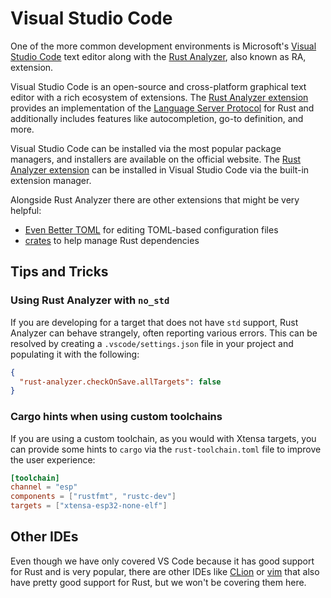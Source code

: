 # Visual Studio Code

One of the more common development environments is Microsoft's [Visual Studio Code][vscode] text editor along with the [Rust Analyzer][rust-analyzer], also known as RA, extension.

Visual Studio Code is an open-source and cross-platform graphical text editor with a rich ecosystem of extensions. The [Rust Analyzer extension][rust-analyzer-extension] provides an implementation of the [Language Server Protocol][language-server-protocol] for Rust and additionally includes features like autocompletion, go-to definition, and more.

Visual Studio Code can be installed via the most popular package managers, and installers are available on the official website. The [Rust Analyzer extension][rust-analyzer-extension] can be installed in Visual Studio Code via the built-in extension manager.

Alongside Rust Analyzer there are other extensions that might be very helpful:

- [Even Better TOML][even-better-toml] for editing TOML-based configuration files
- [crates][crates] to help manage Rust dependencies

[vscode]: https://code.visualstudio.com/
[rust-analyzer]: https://rust-analyzer.github.io/
[rust-analyzer-extension]: https://marketplace.visualstudio.com/items?itemName=rust-lang.rust-analyzer
[language-server-protocol]: https://microsoft.github.io/language-server-protocol/
[even-better-toml]: https://marketplace.visualstudio.com/items?itemName=tamasfe.even-better-toml
[crates]: https://marketplace.visualstudio.com/items?itemName=serayuzgur.crates

## Tips and Tricks

### Using Rust Analyzer with `no_std`

If you are developing for a target that does not have `std` support, Rust Analyzer can behave strangely, often reporting various errors. This can be resolved by creating a `.vscode/settings.json` file in your project and populating it with the following:

```json
{
  "rust-analyzer.checkOnSave.allTargets": false
}
```

### Cargo hints when using custom toolchains

If you are using a custom toolchain, as you would with Xtensa targets, you can provide some hints to `cargo` via the `rust-toolchain.toml` file to improve the user experience:

```toml
[toolchain]
channel = "esp"
components = ["rustfmt", "rustc-dev"]
targets = ["xtensa-esp32-none-elf"]
```

## Other IDEs

Even though we have only covered VS Code because it has good support for Rust and is very popular, there are other IDEs like [CLion][clion] or [vim][vim] that also have pretty good support for Rust, but we won't be covering them here.

[cLion]: https://www.jetbrains.com/clion/
[vim]: https://www.vim.org/
